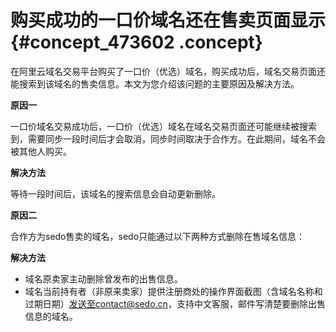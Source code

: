 # 购买成功的一口价域名还在售卖页面显示 {#concept_473602 .concept}

在阿里云域名交易平台购买了一口价（优选）域名，购买成功后，域名交易页面还能搜索到该域名的售卖信息。本文为您介绍该问题的主要原因及解决方法。

**原因一**

一口价域名交易成功后，一口价（优选）域名在域名交易页面还可能继续被搜索到，需要同步一段时间后才会取消，同步时间取决于合作方。在此期间，域名不会被其他人购买。

**解决方法**

等待一段时间后，该域名的搜索信息会自动更新删除。

**原因二**

合作方为sedo售卖的域名，sedo只能通过以下两种方式删除在售域名信息：

**解决方法** 

-   域名原卖家主动删除曾发布的出售信息。
-   域名当前持有者（非原来卖家）提供注册商处的操作界面截图（含域名名称和过期日期）发送至contact@sedo.cn，支持中文客服，邮件写清楚要删除出售信息的域名。

